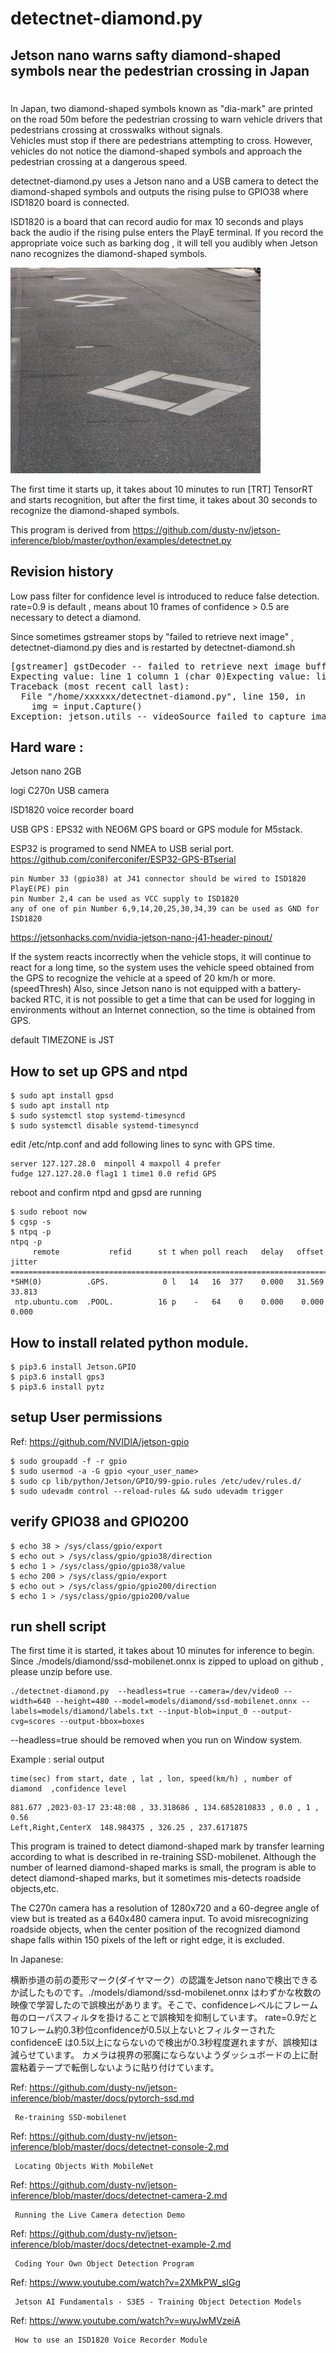 # detectnet-diamond.py
## Jetson nano warns safty diamond-shaped symbols near the pedestrian crossing in Japan
#
In Japan, two diamond-shaped symbols known as "dia-mark" are printed on the road 50m 
before the pedestrian crossing to warn vehicle drivers that pedestrians 
crossing at crosswalks without signals.  
Vehicles must stop if there are pedestrians attempting to cross. 
However, vehicles do not notice the diamond-shaped symbols and approach 
the pedestrian crossing at a dangerous speed. 

detectnet-diamond.py uses a Jetson nano and a USB camera to 
detect the diamond-shaped symbols and outputs the rising pulse to GPIO38 where ISD1820 board is connected.

ISD1820 is a board that can record audio for max 10 seconds and plays back 
the audio if the rising pulse enters the PlayE terminal. 
If you record the appropriate voice such as barking dog , it will tell you audibly when 
Jetson nano recognizes the diamond-shaped symbols.

![diamond](./diamond.jpg)


The first time it starts up, it takes about 10 minutes to run [TRT] 
TensorRT and starts recognition, but after the first time, 
it takes about 30 seconds to recognize the diamond-shaped symbols.

This program is derived from https://github.com/dusty-nv/jetson-inference/blob/master/python/examples/detectnet.py

## Revision history ##
Low pass filter for confidence level is introduced to reduce false detection.
rate=0.9 is default , means about 10 frames of confidence > 0.5 are necessary to detect a diamond.

Since sometimes gstreamer stops by "failed to retrieve next image" , detectnet-diamond.py dies and is restarted by detectnet-diamond.sh
<pre>
[gstreamer] gstDecoder -- failed to retrieve next image buffer
Expecting value: line 1 column 1 (char 0)Expecting value: line 1 column 1 (char 0)Expecting value: line 1 column 1 (char 0)Extra data: line 1 column 4 (char 3)[gstreamer] gstreamer message qos ==> v4l2src0
Traceback (most recent call last):
  File "/home/xxxxxx/detectnet-diamond.py", line 150, in <module>
    img = input.Capture()
Exception: jetson.utils -- videoSource failed to capture image
</pre>

## Hard ware : 
Jetson nano 2GB
  
logi C270n USB camera 

ISD1820 voice recorder board 

USB GPS : EPS32 with NEO6M GPS board or GPS module for M5stack.

ESP32 is programed to send NMEA to USB serial port.
          https://github.com/coniferconifer/ESP32-GPS-BTserial

```
pin Number 33 (gpio38) at J41 connector should be wired to ISD1820 PlayE(PE) pin
pin Number 2,4 can be used as VCC supply to ISD1820
any of one of pin Number 6,9,14,20,25,30,34,39 can be used as GND for ISD1820
```
https://jetsonhacks.com/nvidia-jetson-nano-j41-header-pinout/

If the system reacts incorrectly when the vehicle stops, it will continue to react for a long time, so the system uses the vehicle speed obtained from the GPS to recognize the vehicle at a speed of 20 km/h or more. (speedThresh)
Also, since Jetson nano is not equipped with a battery-backed RTC, it is not possible to get a time that can be used for logging in environments without an Internet connection, so the time is obtained from GPS.

default TIMEZONE is JST

## How to set up GPS and ntpd

```
$ sudo apt install gpsd
$ sudo apt install ntp
$ sudo systemctl stop systemd-timesyncd
$ sudo systemctl disable systemd-timesyncd
```

edit /etc/ntp.conf and add following lines to sync with GPS time. 
```
server 127.127.28.0  minpoll 4 maxpoll 4 prefer
fudge 127.127.28.0 flag1 1 time1 0.0 refid GPS
```
reboot and  confirm ntpd and gpsd are running
```
$ sudo reboot now
$ cgsp -s
$ ntpq -p
ntpq -p
     remote           refid      st t when poll reach   delay   offset  jitter
==============================================================================
*SHM(0)          .GPS.            0 l   14   16  377    0.000   31.569  33.813
 ntp.ubuntu.com  .POOL.          16 p    -   64    0    0.000    0.000   0.000
```

## How to install related python module.
```
$ pip3.6 install Jetson.GPIO
$ pip3.6 install gps3
$ pip3.6 install pytz
```

## setup User permissions

Ref: https://github.com/NVIDIA/jetson-gpio
```
$ sudo groupadd -f -r gpio
$ sudo usermod -a -G gpio <your_user_name>
$ sudo cp lib/python/Jetson/GPIO/99-gpio.rules /etc/udev/rules.d/
$ sudo udevadm control --reload-rules && sudo udevadm trigger
```

## verify GPIO38 and GPIO200 
```
$ echo 38 > /sys/class/gpio/export
$ echo out > /sys/class/gpio/gpio38/direction
$ echo 1 > /sys/class/gpio/gpio38/value
$ echo 200 > /sys/class/gpio/export
$ echo out > /sys/class/gpio/gpio200/direction
$ echo 1 > /sys/class/gpio/gpio200/value
```

## run shell script 

The first time it is started, it takes about 10 minutes for inference to begin.
Since ./models/diamond/ssd-mobilenet.onnx is zipped to upload on github , please unzip before use.

```
./detectnet-diamond.py  --headless=true --camera=/dev/video0 --width=640 --height=480 --model=models/diamond/ssd-mobilenet.onnx --labels=models/diamond/labels.txt --input-blob=input_0 --output-cvg=scores --output-bbox=boxes
```
--headless=true should be removed when you run on Window system.

Example : serial output
```
time(sec) from start, date , lat , lon, speed(km/h) , number of diamond  ,confidence level
```

```
881.677 ,2023-03-17 23:48:08 , 33.318686 , 134.6852810833 , 0.0 , 1 , 0.56
Left,Right,CenterX  148.984375 , 326.25 , 237.6171875
```
This program is trained to detect diamond-shaped mark by transfer learning according to what is described in re-training SSD-mobilenet. Although the number of learned diamond-shaped marks is small, the program is able to detect diamond-shaped  marks, but it sometimes mis-detects roadside objects,etc.

The C270n camera has a resolution of 1280x720 and a 60-degree angle of view but is treated as a 640x480 camera input. To avoid misrecognizing roadside objects, when the center position of the recognized diamond shape falls within 150 pixels of the left or right edge, it is excluded.

In Japanese:

横断歩道の前の菱形マーク(ダイヤマーク）の認識をJetson nanoで検出できるか試したものです。./models/diamond/ssd-mobilenet.onnx はわずかな枚数の映像で学習したので誤検出があります。そこで、confidenceレベルにフレーム毎のローパスフィルタを掛けることで誤検知を抑制しています。
rate=0.9だと10フレーム約0.3秒位confidenceが0.5以上ないとフィルターされたconfidenceE は0.5以上にならないので検出が0.3秒程度遅れますが、誤検知は減らせています。
カメラは視界の邪魔にならないようダッシュボードの上に耐震粘着テープで転倒しないように貼り付けています。

Ref: https://github.com/dusty-nv/jetson-inference/blob/master/docs/pytorch-ssd.md

     Re-training SSD-mobilenet

Ref: https://github.com/dusty-nv/jetson-inference/blob/master/docs/detectnet-console-2.md

     Locating Objects With MobileNet

Ref: 
https://github.com/dusty-nv/jetson-inference/blob/master/docs/detectnet-camera-2.md

     Running the Live Camera detection Demo


Ref: https://github.com/dusty-nv/jetson-inference/blob/master/docs/detectnet-example-2.md

     Coding Your Own Object Detection Program

Ref: https://www.youtube.com/watch?v=2XMkPW_sIGg

     Jetson AI Fundamentals - S3E5 - Training Object Detection Models

Ref: https://www.youtube.com/watch?v=wuyJwMVzeiA

     How to use an ISD1820 Voice Recorder Module
